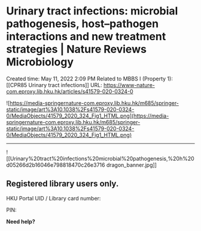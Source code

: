 # Urinary tract infections: microbial pathogenesis, host–pathogen interactions and new treatment strategies | Nature Reviews Microbiology

Created time: May 11, 2022 2:09 PM
Related to MBBS I (Property 1): [[CPR85 Urinary tract infections]]
URL: https://www-nature-com.eproxy.lib.hku.hk/articles/s41579-020-0324-0

![https://media-springernature-com.eproxy.lib.hku.hk/m685/springer-static/image/art%3A10.1038%2Fs41579-020-0324-0/MediaObjects/41579_2020_324_Fig1_HTML.png](https://media-springernature-com.eproxy.lib.hku.hk/m685/springer-static/image/art%3A10.1038%2Fs41579-020-0324-0/MediaObjects/41579_2020_324_Fig1_HTML.png)

---

![[Urinary%20tract%20infections%20microbial%20pathogenesis,%20h%20d05266d2b16046e798818470c26e3716 dragon_banner.jpg]]

## **Registered library users only.**

HKU Portal UID / Library card number:

PIN:

**Need help?**
